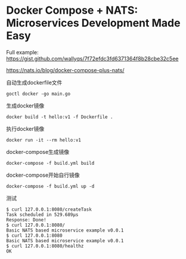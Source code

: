 
# Docker Compose + NATS: Microservices Development Made Easy


Full example: https://gist.github.com/wallyqs/7f72efdc3fd6371364f8b28cbe32c5ee

https://nats.io/blog/docker-compose-plus-nats/

自动生成dockerfile文件
```azure
goctl docker -go main.go
```

生成docker镜像
```azure
docker build -t hello:v1 -f Dockerfile .
```


执行docker镜像
```azure
docker run -it --rm hello:v1
```

docker-compose生成镜像
```azure
docker-compose -f build.yml build
```

docker-compose开始自行镜像
```azure
docker-compose -f build.yml up -d
```

测试
```azure
$ curl 127.0.0.1:8080/createTask 
Task scheduled in 529.689µs
Response: Done!
$ curl 127.0.0.1:8080/
Basic NATS based microservice example v0.0.1
$ curl 127.0.0.1:8080
Basic NATS based microservice example v0.0.1
$ curl 127.0.0.1:8080/healthz
OK
```
